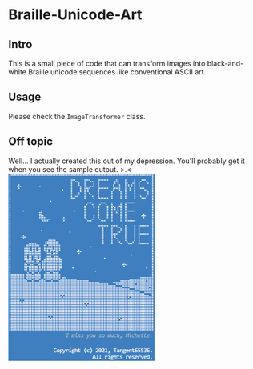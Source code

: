 # Braille-Unicode-Art
## Intro
This is a small piece of code that can transform images into black-and-white Braille unicode sequences like conventional ASCII art.

## Usage
Please check the `ImageTransformer` class.

## Off topic
Well... I actually created this out of my depression. You'll probably get it when you see the sample output. >.<
![Screenshot](./example/sample.png?raw=true)
